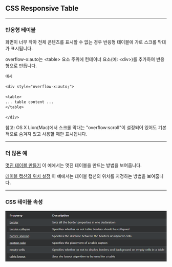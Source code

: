 ## CSS Responsive Table

---

### 반응형 테이블

화면이 너무 작아 전체 콘텐츠를 표시할 수 없는 경우 반응형 테이블에 가로 스크롤 막대가 표시됩니다.

overflow-x:auto는 \<table> 요소 주위에 컨테이너 요소(예: \<div>)를 추가하여 반응형으로 만듭니다.

    예시

    <div style="overflow-x:auto;">

    <table>
    ... table content ...
    </table>

    </div>

참고: OS X Lion(Mac)에서 스크롤 막대는 "overflow:scroll"이 설정되어 있어도 기본적으로 숨겨져 있고 사용할 때만 표시됩니다.

---

### 더 많은 예

[멋진 테이블 만들기](https://www.w3schools.com/css/tryit.asp?filename=trycss_table_padding)
이 예에서는 멋진 테이블을 만드는 방법을 보여줍니다.

[테이블 캡션의 위치 설정](https://www.w3schools.com/css/tryit.asp?filename=trycss_table_fancy)
이 예에서는 테이블 캡션의 위치를 ​​지정하는 방법을 보여줍니다.

---

### CSS 테이블 속성

<img src='./img/css_table.png'>
